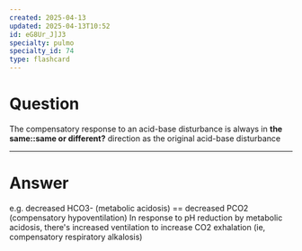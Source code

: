 ```yaml
---
created: 2025-04-13
updated: 2025-04-13T10:52
id: eG8Ur_J]J3
specialty: pulmo
specialty_id: 74
type: flashcard
---
```


# Question
The compensatory response to an acid-base disturbance is always in **the same::same or different?** direction as the original acid-base disturbance

---

# Answer
e.g. decreased HCO3- (metabolic acidosis) == decreased PCO2 (compensatory hypoventilation)   In response to pH reduction by metabolic acidosis, there's increased ventilation to increase CO2 exhalation (ie, compensatory respiratory alkalosis)